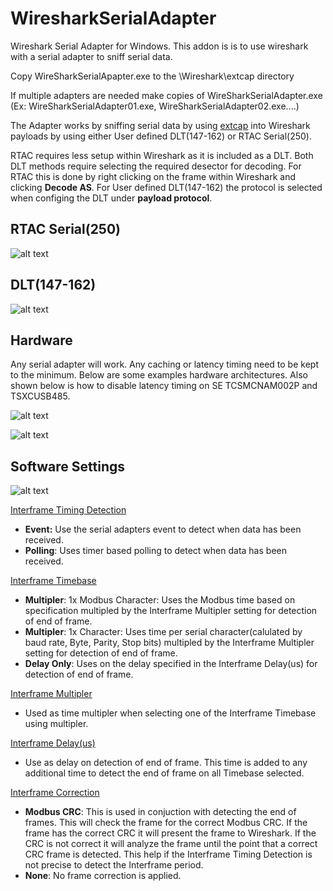 # WiresharkSerialAdapter
Wireshark Serial Adapter for Windows.  This addon is is to use wireshark with a serial adapter to sniff serial data.

Copy WireSharkSerialApapter.exe to the \Wireshark\extcap directory

If multiple adapters are needed make copies of WireSharkSerialAdapter.exe (Ex:  WireSharkSerialAdapter01.exe, WireSharkSerialAdapter02.exe....) 


The Adapter works by sniffing serial data by using [extcap](https://www.wireshark.org/docs/man-pages/extcap.html) into Wireshark payloads by using either User defined DLT(147-162) or RTAC Serial(250).  

RTAC requires less setup within Wireshark as it is included as a DLT.  Both DLT methods require selecting the required desector for decoding.  For RTAC this is done by right clicking on the frame within Wireshark and clicking **Decode AS**.  For User defined DLT(147-162) the protocol is selected when configing the DLT under **payload protocol**.

## RTAC Serial(250)
![alt text](https://github.com/jzhvymetal/WiresharkSerialAdapter/blob/main/02_Wireshark%20Serial%20Adapter-Using%20RTAC%20Serial%20DLT.png)

## DLT(147-162)
![alt text](https://github.com/jzhvymetal/WiresharkSerialAdapter/blob/main/02_Wireshark%20Serial%20Adapter-Using%20User%20DLT.png)

## Hardware
Any serial adapter will work.  Any caching or latency timing need to be kept to the minimum.  Below are some examples hardware architectures.  Also shown below is how to disable latency timing on SE TCSMCNAM002P and TSXCUSB485.

![alt text](https://github.com/jzhvymetal/WiresharkSerialAdapter/blob/main/00_Wireshark%20Serial%20Adapter%20RS485%20HARDWARE.png)

![alt text](https://github.com/jzhvymetal/WiresharkSerialAdapter/blob/main/00A_Wireshark%20Serial%20Adapter%20RS485%20DISABLE%20LATENCY%20TIMER.png)

## Software Settings

![alt text](https://github.com/jzhvymetal/WiresharkSerialAdapter/blob/main/99_Wireshark%20Serial%20Adapter-Software%20Settings.png)

<ins>Interframe Timing Detection</ins>
- **Event:** Use the serial adapters event to detect when data has been received.
- **Polling**:  Uses timer based polling to detect when data has been received.

<ins>Interframe Timebase</ins>
- **Multipler**: 1x Modbus Character:  Uses the Modbus time based on specification multipled by the Interframe Multipler setting for detection of end of frame.
- **Multipler**: 1x Character:  Uses time per serial character(calulated by baud rate, Byte, Parity, Stop bits) multipled by the Interframe Multipler setting for detection of end of frame.
- **Delay Only**:  Uses on the delay specified in the Interframe Delay(us) for detection of end of frame.

<ins>Interframe Multipler</ins>
- Used as time multipler when selecting one of the Interframe Timebase using multipler.

<ins>Interframe Delay(us)</ins>
- Use as delay on detection of end of frame.  This time is added to any additional time to detect the end of frame on all Timebase selected.

<ins>Interframe Correction</ins>
- **Modbus CRC**:  This is used in conjuction with detecting the end of frames.  This will check the frame for the correct Modbus CRC.  If the frame has the correct CRC it will present the frame to Wireshark.   If the CRC is not correct it will analyze the frame until the point that a correct CRC frame is detected.  This help if the Interframe Timing Detection is not precise to detect the Interframe period.
- **None**:  No frame correction is applied.










